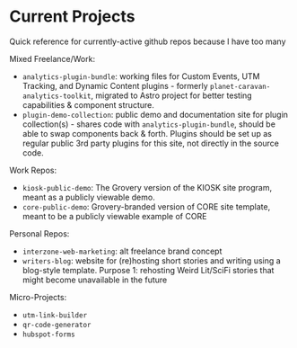 # Current Projects

Quick reference for currently-active github repos because I have too many

Mixed Freelance/Work:
- `analytics-plugin-bundle`: working files for Custom Events, UTM Tracking, and Dynamic Content plugins - formerly `planet-caravan-analytics-toolkit`, migrated to Astro project for better testing capabilities & component structure.
- `plugin-demo-collection`: public demo and documentation site for plugin collection(s) - shares code with `analytics-plugin-bundle`, should be able to swap components back & forth. Plugins should be set up as regular public 3rd party plugins for this site, not directly in the source code.

Work Repos:
- `kiosk-public-demo`: The Grovery version of the KIOSK site program, meant as a publicly viewable demo.
- `core-public-demo`: Grovery-branded version of CORE site template, meant to be a publicly viewable example of CORE

Personal Repos:
- `interzone-web-marketing`: alt freelance brand concept
- `writers-blog`: website for (re)hosting short stories and writing using a blog-style template. Purpose 1: rehosting Weird Lit/SciFi stories that might become unavailable in the future

Micro-Projects:
- `utm-link-builder`
- `qr-code-generator`
- `hubspot-forms`